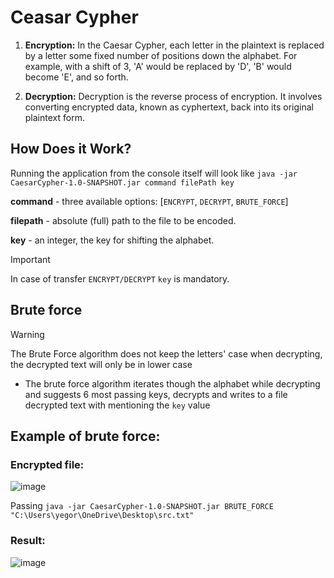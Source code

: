 
# **Ceasar Cypher**

1. **Encryption:** In the Caesar Cypher, each letter in the plaintext is replaced by a letter some fixed number of positions down the alphabet. For example, with a shift of 3, 'A' would be replaced by 'D', 'B' would become 'E', and so forth.

2. **Decryption:** Decryption is the reverse process of encryption. It involves converting encrypted data, known as cyphertext, back into its original plaintext form.

## **How Does it Work?**
Running the application from the console itself will look like `java -jar CaesarCypher-1.0-SNAPSHOT.jar command filePath key`

**command** - three available options: [`ENCRYPT`, `DECRYPT`, `BRUTE_FORCE`]

**filepath** - absolute (full) path to the file to be encoded.

**key** - an integer, the key for shifting the alphabet.

> [!IMPORTANT]
> In case of transfer `ENCRYPT/DECRYPT` `key` is mandatory.

## Brute force
> [!WARNING]
> The Brute Force algorithm does not keep the letters' case when decrypting, the decrypted text will only be in lower case

* The brute force algorithm iterates though the alphabet while decrypting and suggests 6 most passing keys, decrypts and writes to a file decrypted text with mentioning the `key` value

## Example of brute force:
### Encrypted file:

![image](https://github.com/YegorPopinako/CaesarCypher/assets/89963153/65d8b361-7f0d-4576-b3e7-6675fa1acff4)

Passing `java -jar CaesarCypher-1.0-SNAPSHOT.jar BRUTE_FORCE "C:\Users\yegor\OneDrive\Desktop\src.txt"`

### Result: 
![image](https://github.com/YegorPopinako/CaesarCypher/assets/89963153/726e861d-1243-4cf2-95cf-d54886a2c061)
